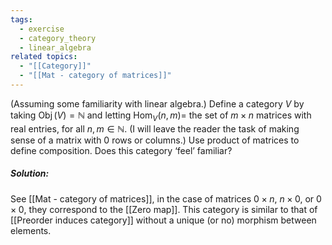 ```yaml
---
tags:
  - exercise
  - category_theory
  - linear_algebra
related topics:
  - "[[Category]]"
  - "[[Mat - category of matrices]]"
---
```

(Assuming some familiarity with linear algebra.) Define a category $V$ by taking $\operatorname{Obj}(V) = \mathbb{N}$ and letting $\operatorname{Hom}_V(n, m) =$ the set of $m \times n$ matrices with real entries, for all $n, m \in \mathbb{N}$. (I will leave the reader the task of making sense of a matrix with $0$ rows or columns.) Use product of matrices to define composition. Does this category ‘feel’ familiar?
##### Solution:
See [[Mat - category of matrices]], in the case of matrices $0\times n$, $n\times 0$, or $0\times 0$, they correspond to the [[Zero map]]. This category is similar to that of [[Preorder induces category]] without a unique (or no) morphism between elements.